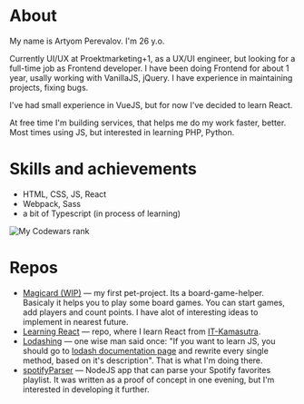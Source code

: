 # About
My name is Artyom Perevalov. I'm 26 y.o.

Currently UI/UX at Proektmarketing+1, as a UX/UI engineer, but looking for a full-time job as Frontend developer. I have been doing Frontend for about 1 year, usally working with VanillaJS, jQuery. I have experience in maintaining projects, fixing bugs.

I've had small experience in VueJS, but for now I've decided to learn React.

At free time I'm building services, that helps me do my work faster, better. Most times using JS, but interested in learning PHP, Python.


# Skills and achievements

* HTML, CSS, JS, React
* Webpack, Sass
* a bit of Typescript (in process of learning)


![My Codewars rank](https://www.codewars.com/users/lovetraindriver/badges/large)


# Repos

* [Magicard (WIP)](https://github.com/arperevalov/magicard) — my first pet-project. Its a board-game-helper. Basicaly it helps you to play some board games. You can start games, add players and count points. I have alot of interesting ideas to implement in nearest future.
* [Learning React](https://github.com/arperevalov/learning-react) — repo, where I learn React from [IT-Kamasutra](https://www.youtube.com/c/ITKAMASUTRA).
* [Lodashing](https://github.com/arperevalov/lodashing) — one wise man said once: "If you want to learn JS, you should go to [lodash documentation page](https://lodash.com/docs/4.17.15) and rewrite every single method, based on it's description". That is what I'm doing there.
* [spotifyParser](https://github.com/arperevalov/spotifyParser) — NodeJS app that can parse your Spotify favorites playlist. It was written as a proof of concept in one evening, but I'm interested in developing it further.
